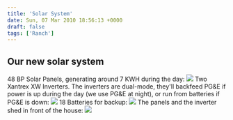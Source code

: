 ```yaml
---
title: 'Solar System'
date: Sun, 07 Mar 2010 18:56:13 +0000
draft: false
tags: ['Ranch']
---
```


Our new solar system
--------------------

48 BP Solar Panels, generating around 7 KWH during the day: [![](http://lmblevins.smugmug.com/Ranch/Solar-1/005/804481620_CX4nP-S.jpg)](http://lmblevins.smugmug.com/Ranch/Solar-1/11441828_z7Ldq#804481620_CX4nP-A-LB) Two Xantrex XW Inverters. The inverters are dual-mode, they'll backfeed PG&E if power is up during the day (we use PG&E at night), or run from batteries if PG&E is down: [![](http://lmblevins.smugmug.com/Ranch/Solar-1/009/804482356_G7MAi-S.jpg)](http://lmblevins.smugmug.com/Ranch/Solar-1/11441828_z7Ldq#804485222_hcVZU-A-LB) 18 Batteries for backup: [![](http://lmblevins.smugmug.com/Ranch/Solar-1/006/804482010_gbLHa-S.jpg)](http://lmblevins.smugmug.com/Ranch/Solar-1/11441828_z7Ldq#804482356_G7MAi-A-LB) The panels and the inverter shed in front of the house: [![](http://lmblevins.smugmug.com/Ranch/Solar-1/012/804485222_hcVZU-S.jpg)](http://lmblevins.smugmug.com/Ranch/Solar-1/11441828_z7Ldq#804482356_G7MAi-A-LB)
